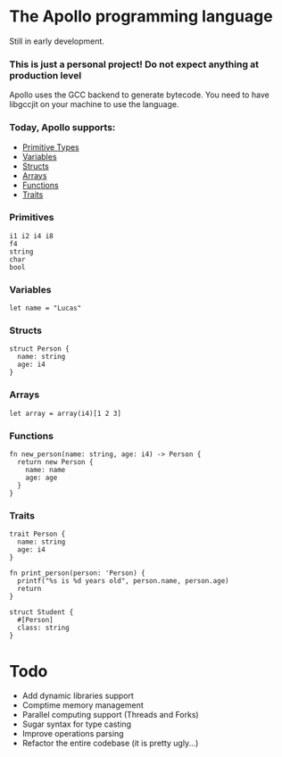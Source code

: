 # The Apollo programming language
Still in early development.
### This is just a personal project! Do not expect anything at production level

Apollo uses the GCC backend to generate bytecode. You need to have libgccjit on your machine to use the language.

### Today, Apollo supports:
- [Primitive Types](#primitives)
- [Variables](#variables)
- [Structs](#structs)
- [Arrays](#arrays)
- [Functions](#functions)
- [Traits](#traits)

### Primitives
```
i1 i2 i4 i8
f4
string
char
bool
```

### Variables
```
let name = "Lucas"
```

### Structs
```
struct Person {
  name: string
  age: i4
}
```

### Arrays
```
let array = array(i4)[1 2 3]
```

### Functions
```
fn new_person(name: string, age: i4) -> Person {
  return new Person {
    name: name
    age: age
  }
}
```

### Traits
```
trait Person {
  name: string
  age: i4
}

fn print_person(person: 'Person) {
  printf("%s is %d years old", person.name, person.age)
  return
}

struct Student {
  #[Person]
  class: string
}
```

# Todo
- Add dynamic libraries support
- Comptime memory management
- Parallel computing support (Threads and Forks)
- Sugar syntax for type casting
- Improve operations parsing
- Refactor the entire codebase (it is pretty ugly...)

